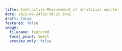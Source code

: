 ```yaml
---
title: Contractile Measurement of artificial muscle
date: 2022-09-24T16:58:25.364Z
draft: false
featured: false
image:
  filename: featured
  focal_point: Smart
  preview_only: false
---
```

